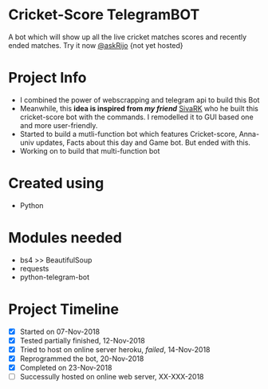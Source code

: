 # Cricket-Score TelegramBOT
A bot which will show up all the live cricket matches scores and recently ended matches. Try it now [@askRijo]() {not yet hosted}

# Project Info
- I combined the power of webscrapping and telegram api to build this Bot
- Meanwhile, this **idea is inspired from _my friend_** [SivaRK](https://github.com/sivajayaraman) who he built this cricket-score bot with the commands. I remodelled it to GUI based one and more user-friendly.
- Started to build a mutli-function bot which features Cricket-score, Anna-univ updates, Facts about this day and Game bot. But ended with this.
- Working on to build that multi-function bot

# Created using
- Python

# Modules needed
- bs4 >> BeautifulSoup
- requests
- python-telegram-bot

# Project Timeline
- [x] Started on 07-Nov-2018
- [x] Tested partially finished, 12-Nov-2018
- [x] Tried to host on online server heroku, _failed_, 14-Nov-2018
- [x] Reprogrammed the bot, 20-Nov-2018
- [x] Completed on 23-Nov-2018
- [ ] Successully hosted on online web server, XX-XXX-2018

